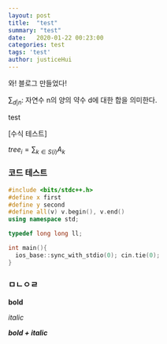 ```yaml
---
layout: post
title:  "test"
summary: "test"
date:   2020-01-22 00:23:00
categories: test
tags: 'test'
author: justiceHui
---
```

와! 블로그 만들었다!

$\sum_{d | n}$: 자연수 n의 양의 약수 d에 대한 합을 의미한다.

test

[수식 테스트]

$tree_i = \sum_{k∈S(i)} A_k$

### 코드 테스트

```cpp
#include <bits/stdc++.h>
#define x first
#define y second
#define all(v) v.begin(), v.end()
using namespace std;

typedef long long ll;

int main(){
  ios_base::sync_with_stdio(0); cin.tie(0);
}
```

### ㅁㄴㅇㄹ

**bold**

*italic*

***bold + italic***
